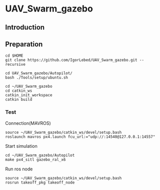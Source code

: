 # UAV_Swarm_gazebo

## Introduction

## Preparation
```
cd $HOME
git clone https://github.com/IgorLebed/UAV_Swarm_gazebo.git --recursive
```
```
cd UAV_Swarm_gazebo/Autopilot/
bash ./Tools/setup/ubuntu.sh
```

```
cd ~/UAV_Swarm_gazebo
cd catkin_ws
catkin_init_workspace
catkin build
```
### Test
Connection(MAVROS)
```
source ~/UAV_Swarm_gazebo/catkin_ws/devel/setup.bash
roslaunch mavros px4.launch fcu_url:="udp://:14540@127.0.0.1:14557"
```

Start simulation
```
cd ~/UAV_Swarm_gazebo/Autopilot
make px4_sitl gazebo_ral_x6
```
Run ros node
```
source ~/UAV_Swarm_gazebo/catkin_ws/devel/setup.bash
rosrun takeoff_pkg takeoff_node
```


